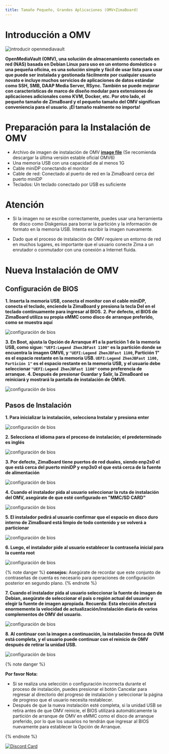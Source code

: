 ```yaml
---
title: Tamaño Pequeño, Grandes Aplicaciones (OMV+ZimaBoard)
---
```

# Introducción a OMV

![introducir openmediavault](/images/Small-body-Big-applications-(OMV+Zima)/introduce-openmediavault.png)

**OpenMediaVault (OMV), una solución de almacenamiento conectado en red (NAS) basada en Debian Linux para uso en un entorno doméstico o una pequeña oficina, es una solución simple y fácil de usar lista para usar que puede ser instalada y gestionada fácilmente por cualquier usuario novato e incluye muchos servicios de aplicaciones de datos estándar como SSH, SMB, DAAP Media Server, RSync. También se puede mejorar con características de marco de diseño modular para extensiones de aplicaciones adicionales como KVM, Docker, etc. Por otro lado, el pequeño tamaño de ZimaBoard y el pequeño tamaño del OMV significan conveniencia para el usuario. ¡El tamaño realmente no importa!**

# Preparación para la Instalación de OMV

- Archivo de imagen de instalación de OMV [**image file**](https://www.openmediavault.org/download.html) (Se recomienda descargar la última versión estable oficial OMV6)
- Una memoria USB con una capacidad de al menos 1G
- Cable miniDP conectando el monitor
- Cable de red: Conectado al puerto de red en la ZimaBoard cerca del puerto miniDP
- Teclados: Un teclado conectado por USB es suficiente

# Atención

- Si la imagen no se escribe correctamente, puedes usar una herramienta de disco como Diskgenius para borrar la partición y la información de formato en la memoria USB. Intenta escribir la imagen nuevamente.

- Dado que el proceso de instalación de OMV requiere un entorno de red en muchos lugares, es importante que el usuario conecte Zima a un enrutador o conmutador con una conexión a Internet fluida.

# Nueva Instalación de OMV

## Configuración de BIOS

**1. Inserta la memoria USB, conecta el monitor con el cable miniDP, conecta el teclado, enciende la ZimaBoard y presiona la tecla Del en el teclado continuamente para ingresar al BIOS.**
**2. Por defecto, el BIOS de ZimaBoard utiliza su propia eMMC como disco de arranque preferido, como se muestra aquí**

![configuración de bios](/images/Small-body-Big-applications-(OMV+Zima)/setup-of-bios.jpeg)

**3. En Boot, ajusta la Opción de Arranque #1 a la partición 1 de la memoria USB, como sigue: `"UEFI:Legend ZhenJBFast 1100"` es la partición donde se encuentra la imagen OMV6, y `"UEFI:Legend ZhenJBFast 1100`, Partición 1" es el espacio restante en la memoria USB. `UEFI:Legend ZhenJBFast 1100, Partición 1"` es el espacio restante en la memoria USB, y el usuario debe seleccionar `"UEFI:Legend ZhenJBFast 1100"` como preferencia de arranque.**
**4. Después de presionar Guardar y Salir, la ZimaBoard se reiniciará y mostrará la pantalla de instalación de OMV6.**

![configuración de bios](/images/Small-body-Big-applications-(OMV+Zima)/chosse-uefi-boot.jpeg)

## Pasos de Instalación

**1. Para inicializar la instalación, selecciona Instalar y presiona enter**

![configuración de bios](/images/Small-body-Big-applications-(OMV+Zima)/install-omv.png)

**2. Selecciona el idioma para el proceso de instalación; el predeterminado es inglés**

![configuración de bios](/images/Small-body-Big-applications-(OMV+Zima)/select-language.png)

**3. Por defecto, ZimaBoard tiene puertos de red duales, siendo enp2s0 el que está cerca del puerto miniDP y enp3s0 el que está cerca de la fuente de alimentación**

![configuración de bios](/images/Small-body-Big-applications-(OMV+Zima)/choose-lan-port.jpeg)

**4. Cuando el instalador pida al usuario seleccionar la ruta de instalación del OMV, asegúrate de que esté configurado en "MMC/SD CARD"**

![configuración de bios](/images/Small-body-Big-applications-(OMV+Zima)/choose-emmc.jpeg)

**5. El instalador pedirá al usuario confirmar que el espacio en disco duro interno de ZimaBoard está limpio de todo contenido y se volverá a particionar**

![configuración de bios](/images/Small-body-Big-applications-(OMV+Zima)/partition-disks.jpeg)

**6. Luego, el instalador pide al usuario establecer la contraseña inicial para la cuenta root**

![configuración de bios](/images/Small-body-Big-applications-(OMV+Zima)/Initialize-password.jpeg)

{% note danger %}
**consejos:**
  Asegúrate de recordar que este conjunto de contraseñas de cuenta es necesario para operaciones de configuración posterior en segundo plano.
{% endnote  %}

**7. Cuando el instalador pida al usuario seleccionar la fuente de imagen de Debian, asegúrate de seleccionar el país o región actual del usuario y elegir la fuente de imagen apropiada. Recuerda: Esta elección afectará enormemente la velocidad de actualización/instalación diaria de varios complementos de OMV del usuario.**

![configuración de bios](/images/Small-body-Big-applications-(OMV+Zima)/choose-image.jpeg)

**8. Al continuar con la imagen a continuación, la instalación fresca de OVM está completa, y el usuario puede continuar con el reinicio de OMV después de retirar la unidad USB.**

![configuración de bios](/images/Small-body-Big-applications-(OMV+Zima)/usb-drive-boot.jpeg)

{% note danger %}

**Por favor Nota:**

- Si se realiza una selección o configuración incorrecta durante el proceso de instalación, puedes presionar el botón Cancelar para regresar al directorio del progreso de instalación y seleccionar la página de progreso que el usuario necesita restablecer.
- Después de que la nueva instalación esté completa, si la unidad USB se retira antes de que OMV reinicie, el BIOS utilizará automáticamente la partición de arranque de OMV en eMMC como el disco de arranque preferido, por lo que los usuarios no tendrán que ingresar al BIOS nuevamente para establecer la Opción de Arranque.

{% endnote  %}

[![Discord Card](https://discordapp.com/api/guilds/884667213326463016/widget.png?style=banner2)](https://discord.gg/knqAbbBbeX)